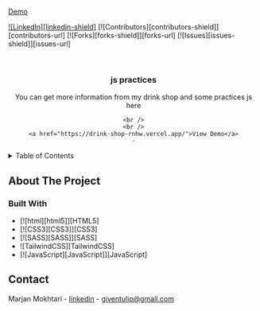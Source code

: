 <a  href="https://drink-shop-rnhw.vercel.app/">Demo<a/>


<a name="readme-top"></a>




<!-- PROJECT SHIELDS -->
<!--

-->
[![LinkedIn][linkedin-shield]][linkedin-url]
[![Contributors][contributors-shield]][contributors-url]
[![Forks][forks-shield]][forks-url]
[![Issues][issues-shield]][issues-url]



<!-- PROJECT LOGO -->
<br />
<div align="center">

  <h3 align="center">js practices</h3>

  <p align="center">
    You can get more information from my drink shop and some practices js here
    <br />

    <br />
    <br />
    <a href="https://drink-shop-rnhw.vercel.app/">View Demo</a>
    ·
  </p>
</div>



<!-- TABLE OF CONTENTS -->
<details>
  <summary>Table of Contents</summary>
  <ol>
    <li>
      <a href="#about-the-project">About The Project</a>
      <ul>
        <li><a href="#built-with">Built With</a></li>
      </ul>
    </li>
    <li><a href="#contributing">Contributing</a></li>
    <li><a href="#license">License</a></li>
    <li><a href="#contact">Contact</a></li>
  </ol>
</details>



<!-- ABOUT THE PROJECT -->
## About The Project








### Built With

* [![html][html5]][HTML5]
* [![CSS3][CSS3]][CSS3]
* [![SASS][SASS]][SASS]
* ![TailwindCSS][TailwindCSS]
* [![JavaScript][JavaScript]][JavaScript]





<!-- CONTACT -->
## Contact

Marjan Mokhtari - [linkedin](https://linkedin.com/in/marjanmokhtari) - giventulip@gmail.com





<!-- MARKDOWN LINKS & IMAGES -->
<!-- https://www.markdownguide.org/basic-syntax/#reference-style-links -->

[linkedin-url]: https://linkedin.com/in/marjanmokhtari
